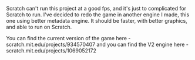 Scratch can't run this project at a good fps, and it's just to complicated for Scratch to run.
I've decided to redo the game in another engine I made, this one using better metadata engine.
It should be faster, with better graphics, and able to run on Scratch.

You can find the current version of the game here - scratch.mit.edu/projects/934570407
and you can find the V2 engine here - scratch.mit.edu/projects/1069052172
